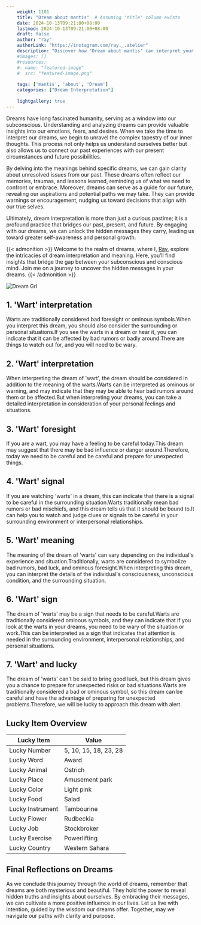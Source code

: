 ```yaml
---
    weight: 1101
    title: "Dream about mantis"  # Assuming 'title' column exists
    date: 2024-10-13T09:21:00+08:00
    lastmod: 2024-10-13T09:21:00+08:00
    draft: false
    author: "ray"
    authorLink: "https://instagram.com/ray._.atelier"
    description: "Discover how 'Dream about mantis' can interpret your future and uncover its significant meanings in your life."
    #images: []
    #resources:
    #- name: "featured-image"
    #  src: "featured-image.png"
    
    tags: ['mantis', 'about', 'Dream']
    categories: ["Dream Interpretation"]
    
    lightgallery: true
---
```

    
Dreams have long fascinated humanity, serving as a window into our subconscious. Understanding and analyzing dreams can provide valuable insights into our emotions, fears, and desires. When we take the time to interpret our dreams, we begin to unravel the complex tapestry of our inner thoughts. This process not only helps us understand ourselves better but also allows us to connect our past experiences with our present circumstances and future possibilities.

By delving into the meanings behind specific dreams, we can gain clarity about unresolved issues from our past. These dreams often reflect our memories, traumas, and lessons learned, reminding us of what we need to confront or embrace. Moreover, dreams can serve as a guide for our future, revealing our aspirations and potential paths we may take. They can provide warnings or encouragement, nudging us toward decisions that align with our true selves.

Ultimately, dream interpretation is more than just a curious pastime; it is a profound practice that bridges our past, present, and future. By engaging with our dreams, we can unlock the hidden messages they carry, leading us toward greater self-awareness and personal growth.

{{< admonition >}}
Welcome to the realm of dreams, where I, [Ray](https://instagram.com/ray._.atelier), explore the intricacies of dream interpretation and meaning. Here, you’ll find insights that bridge the gap between your subconscious and conscious mind. Join me on a journey to uncover the hidden messages in your dreams.
{{< /admonition >}}

![Dream Grl](https://cdn.pixabay.com/photo/2017/11/02/03/35/gothic-2910057_1280.jpg "Dream Grl")

## 1. 'Wart' interpretation
Warts are traditionally considered bad foresight or ominous symbols.When you interpret this dream, you should also consider the surrounding or personal situations.If you see the warts in a dream or hear it, you can indicate that it can be affected by bad rumors or badly around.There are things to watch out for, and you will need to be wary.

## 2. 'Wart' interpretation
When interpreting the dream of 'wart', the dream should be considered in addition to the meaning of the warts.Warts can be interpreted as ominous or warning, and may indicate that they may be able to hear bad rumors around them or be affected.But when interpreting your dreams, you can take a detailed interpretation in consideration of your personal feelings and situations.

## 3. 'Wart' foresight
If you are a wart, you may have a feeling to be careful today.This dream may suggest that there may be bad influence or danger around.Therefore, today we need to be careful and be careful and prepare for unexpected things.

## 4. 'Wart' signal
If you are watching 'warts' in a dream, this can indicate that there is a signal to be careful in the surrounding situation.Warts traditionally mean bad rumors or bad mischiefs, and this dream tells us that it should be bound to.It can help you to watch and judge clues or signals to be careful in your surrounding environment or interpersonal relationships.

## 5. 'Wart' meaning
The meaning of the dream of 'warts' can vary depending on the individual's experience and situation.Traditionally, warts are considered to symbolize bad rumors, bad luck, and ominous foresight.When interpreting this dream, you can interpret the details of the individual's consciousness, unconscious condition, and the surrounding situation.

## 6. 'Wart' sign
The dream of 'warts' may be a sign that needs to be careful.Warts are traditionally considered ominous symbols, and they can indicate that if you look at the warts in your dreams, you need to be wary of the situation or work.This can be interpreted as a sign that indicates that attention is needed in the surrounding environment, interpersonal relationships, and personal situations.

## 7. 'Wart' and lucky
The dream of 'warts' can't be said to bring good luck, but this dream gives you a chance to prepare for unexpected risks or bad situations.Warts are traditionally considered a bad or ominous symbol, so this dream can be careful and have the advantage of preparing for unexpected problems.Therefore, we will be lucky to approach this dream with alert.

## Lucky Item Overview
| Lucky Item          | Value              |
|---------------|--------------------|
| Lucky Number        | 5, 10, 15, 18, 23, 28  |
| Lucky Word          | Award |
| Lucky Animal        | Ostrich |
| Lucky Place         | Amusement park     |
| Lucky Color         | Light pink     |
| Lucky Food          | Salad      |
| Lucky Instrument    | Tambourine |
| Lucky Flower        | Rudbeckia    |
| Lucky Job           | Stockbroker       |
| Lucky Exercise      | Powerlifting  |
| Lucky Country       | Western Sahara    |


##  Final Reflections on Dreams

As we conclude this journey through the world of dreams, remember that dreams are both mysterious and beautiful. They hold the power to reveal hidden truths and insights about ourselves. By embracing their messages, we can cultivate a more positive influence in our lives. Let us live with intention, guided by the wisdom our dreams offer. Together, may we navigate our paths with clarity and purpose.

